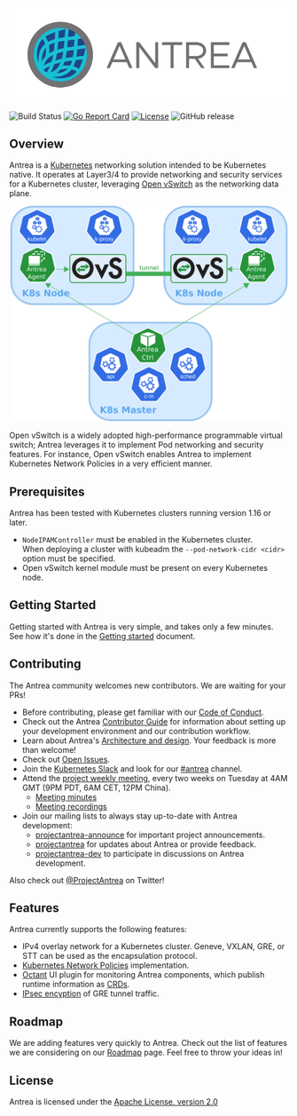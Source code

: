 ![Antrea Logo](/docs/assets/logo/antrea_logo.svg)

![Build Status](https://github.com/vmware-tanzu/antrea/workflows/Go/badge.svg?branch=master)
[![Go Report Card](https://goreportcard.com/badge/github.com/vmware-tanzu/antrea)](https://goreportcard.com/report/github.com/vmware-tanzu/antrea)
[![License](https://img.shields.io/badge/License-Apache%202.0-blue.svg)](https://opensource.org/licenses/Apache-2.0)
![GitHub release](https://img.shields.io/github/release/vmware-tanzu/antrea.svg?include_prereleases)

## Overview

Antrea is a [Kubernetes](https://kubernetes.io) networking solution intended
to be Kubernetes native. It operates at Layer3/4 to provide networking and
security services for a Kubernetes cluster, leveraging
[Open vSwitch](https://www.openvswitch.org/) as the networking data plane.

<p align="center">
<img src="/docs/assets/antrea_overview.svg.png" width="500" alt="Antrea Overview">
</p>

Open vSwitch is a widely adopted high-performance programmable virtual
switch; Antrea leverages it to implement Pod networking and security features.
For instance, Open vSwitch enables Antrea to implement Kubernetes
Network Policies in a very efficient manner.

## Prerequisites

Antrea has been tested with Kubernetes clusters running version 1.16 or later.

* `NodeIPAMController` must be enabled in the Kubernetes cluster.\
  When deploying a cluster with kubeadm the `--pod-network-cidr <cidr>`
  option must be specified.
* Open vSwitch kernel module must be present on every Kubernetes node.

## Getting Started

Getting started with Antrea is very simple, and takes only a few minutes.
See how it's done in the [Getting started](docs/getting-started.md) document.

## Contributing

The Antrea community welcomes new contributors. We are waiting for your PRs!

* Before contributing, please get familiar with our
[Code of Conduct](CODE_OF_CONDUCT.md).
* Check out the Antrea [Contributor Guide](/CONTRIBUTING.md) for information
about setting up your development environment and our contribution workflow.
* Learn about Antrea's [Architecture and design](/docs/architecture.md).
Your feedback is more than welcome!
* Check out [Open Issues](https://github.com/vmware-tanzu/antrea/issues).
* Join the [Kubernetes Slack](http://slack.k8s.io/) and look for our
[#antrea](https://kubernetes.slack.com/messages/CR2J23M0X) channel.
* Attend the [project weekly meeting](https://VMware.zoom.us/j/823654111?pwd=MEV6blNtUUtqallVSkVFSGZtQ1kwUT09),
every two weeks on Tuesday at 4AM GMT (9PM PDT, 6AM CET, 12PM China).
  + [Meeting minutes](https://github.com/vmware-tanzu/antrea/wiki/Community-Meetings)
  + [Meeting recordings](https://www.youtube.com/playlist?list=PLH5zTfQ3otSA6EOYDNb-MvcQRXACdCbQw)
* Join our mailing lists to always stay up-to-date with Antrea development:
  + [projectantrea-announce](https://groups.google.com/forum/#!forum/projectantrea-announce)
for important project announcements.
  + [projectantrea](https://groups.google.com/forum/#!forum/projectantrea)
for updates about Antrea or provide feedback.
  + [projectantrea-dev](https://groups.google.com/forum/#!forum/projectantrea-dev)
to participate in discussions on Antrea development.

Also check out [@ProjectAntrea](https://twitter.com/ProjectAntrea) on Twitter!

## Features

Antrea currently supports the following features:
* IPv4 overlay network for a Kubernetes cluster. Geneve, VXLAN, GRE, or STT can
be used as the encapsulation protocol.
* [Kubernetes Network Policies](https://kubernetes.io/docs/concepts/services-networking/network-policies)
implementation.
* [Octant](https://github.com/vmware-tanzu/octant) UI plugin for monitoring
Antrea components, which publish runtime information as
[CRDs](https://kubernetes.io/docs/concepts/extend-kubernetes/api-extension/custom-resources/).
* [IPsec encyption](/docs/ipsec-tunnel.md) of GRE tunnel traffic.

## Roadmap

We are adding features very quickly to Antrea. Check out the list of features we are considering 
on our [Roadmap](ROADMAP.md) page. Feel free to throw your ideas in!

## License

Antrea is licensed under the [Apache License, version 2.0](LICENSE)
